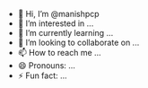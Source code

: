 - 👋 Hi, I’m @manishpcp
- 👀 I’m interested in ...
- 🌱 I’m currently learning ...
- 💞️ I’m looking to collaborate on ...
- 📫 How to reach me ...
- 😄 Pronouns: ...
- ⚡ Fun fact: ...

<!---
manishpcp/manishpcp is a ✨ special ✨ repository because its `README.md` (this file) appears on your GitHub profile.
You can click the Preview link to take a look at your changes.
--->
